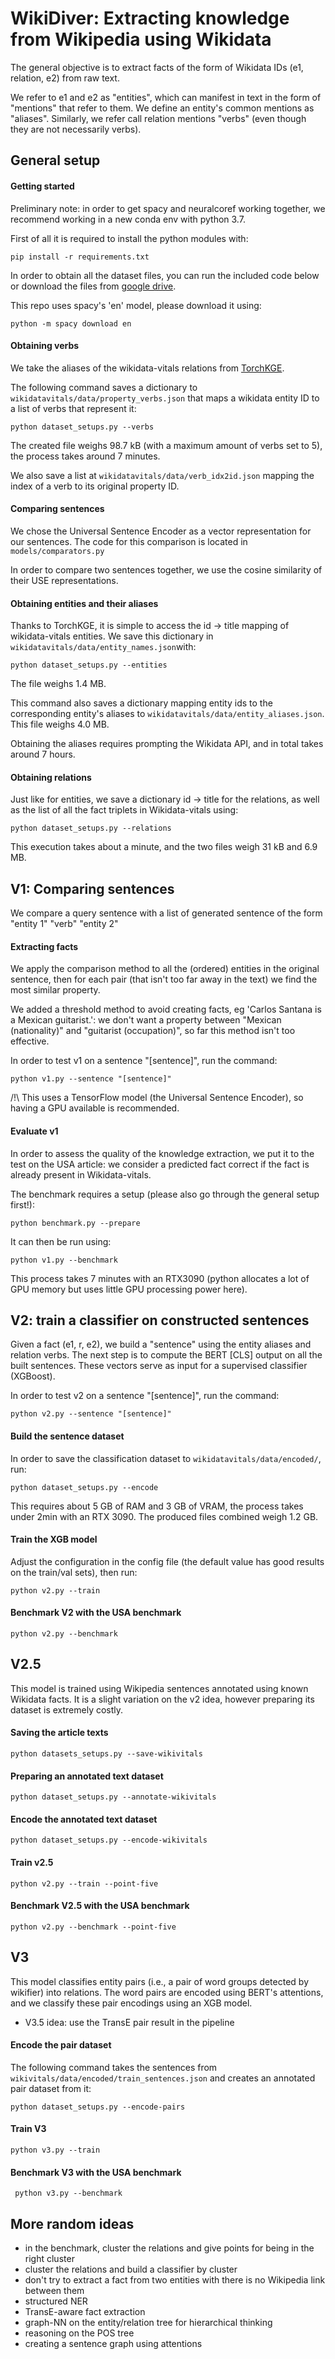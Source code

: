 # WikiDiver: Extracting knowledge from Wikipedia using Wikidata

The general objective is to extract facts of the form of Wikidata IDs (e1, relation, e2) from raw text.

We refer to e1 and e2 as "entities", which can manifest in text in the form of "mentions" that refer to them.
We define an entity's common mentions as "aliases". Similarly, we refer call relation mentions "verbs" (even though
they are not necessarily verbs).

## General setup

#### Getting started

Preliminary note: in order to get spacy and neuralcoref working together, we recommend working in a new conda env with
python 3.7.

First of all it is required to install the python modules with:

    pip install -r requirements.txt

In order to obtain all the dataset files, you can run the included code below or download the files from 
[google drive](https://drive.google.com/drive/folders/1bHteMXBDD0UJ1r-t4aXfWx7Rkj0ag4JY?usp=sharing).

This repo uses spacy's 'en' model, please download it using:

    python -m spacy download en    

#### Obtaining verbs

We take the aliases of the wikidata-vitals relations from [TorchKGE](https://torchkge.readthedocs.io/en/latest/).

The following command saves a dictionary to ```wikidatavitals/data/property_verbs.json``` that maps a wikidata entity ID to a 
list of verbs that represent it:

    python dataset_setups.py --verbs

The created file weighs 98.7 kB (with a maximum amount of verbs set to 5), the process takes around 7 minutes.

We also save a list at ```wikidatavitals/data/verb_idx2id.json``` mapping the index of a verb to its original property ID.

#### Comparing sentences

We chose the Universal Sentence Encoder as a vector representation for our sentences.
The code for this comparison is located in ```models/comparators.py```

In order to compare two sentences together, we use the cosine similarity of their USE representations.

#### Obtaining entities and their aliases

Thanks to TorchKGE, it is simple to access the id -> title mapping of wikidata-vitals entities.
We save this dictionary in ```wikidatavitals/data/entity_names.json```with:
    
    python dataset_setups.py --entities

The file weighs 1.4 MB.

This command also saves a dictionary mapping entity ids to the corresponding entity's aliases to 
```wikidatavitals/data/entity_aliases.json```. This file weighs 4.0 MB.

Obtaining the aliases requires prompting the Wikidata API, and in total takes around 7 hours.

#### Obtaining relations

Just like for entities, we save a dictionary id -> title for the relations, as well as the list of all the fact triplets
in Wikidata-vitals using:

    python dataset_setups.py --relations

This execution takes about a minute, and the two files weigh 31 kB and 6.9 MB.

## V1: Comparing sentences

We compare a query sentence with a list of generated sentence of the form "entity 1" "verb" "entity 2"

#### Extracting facts

We apply the comparison method to all the (ordered) entities in the original sentence, then for each pair 
(that isn't too far away in the text) we find the most similar property.

We added a threshold method to avoid creating facts, eg 'Carlos Santana is a Mexican guitarist.': 
we don't want a property between "Mexican (nationality)" and "guitarist (occupation)", so far this method isn't 
too effective.

In order to test v1 on a sentence "[sentence]", run the command:

    python v1.py --sentence "[sentence]"

/!\ This uses a TensorFlow model (the Universal Sentence Encoder), so having a GPU available is recommended.

#### Evaluate v1

In order to assess the quality of the knowledge extraction, we put it to the test on the USA article: we consider a
predicted fact correct if the fact is already present in Wikidata-vitals.

The benchmark requires a setup (please also go through the general setup first!):

    python benchmark.py --prepare

It can then be run using:

    python v1.py --benchmark

This process takes 7 minutes with an RTX3090 (python allocates a lot of GPU memory but uses little GPU processing 
power here).

## V2: train a classifier on constructed sentences

Given a fact (e1, r, e2), we build a "sentence" using the entity aliases and relation verbs.
The next step is to compute the BERT [CLS] output on all the built sentences.
These vectors serve as input for a supervised classifier (XGBoost).

In order to test v2 on a sentence "[sentence]", run the command:

    python v2.py --sentence "[sentence]"

#### Build the sentence dataset

In order to save the classification dataset to ```wikidatavitals/data/encoded/```, run:

    python dataset_setups.py --encode

This requires about 5 GB of RAM and 3 GB of VRAM, the process takes under 2min with an RTX 3090. 
The produced files combined weigh 1.2 GB.

#### Train the XGB model

Adjust the configuration in the config file (the default value has good results on the train/val sets), then run:

    python v2.py --train

#### Benchmark V2 with the USA benchmark

    python v2.py --benchmark

## V2.5

This model is trained using Wikipedia sentences annotated using known Wikidata facts.
It is a slight variation on the v2 idea, however preparing its dataset is extremely costly.

#### Saving the article texts

    python datasets_setups.py --save-wikivitals

#### Preparing an annotated text dataset

    python dataset_setups.py --annotate-wikivitals

#### Encode the annotated text dataset

    python dataset_setups.py --encode-wikivitals

#### Train v2.5

    python v2.py --train --point-five

#### Benchmark V2.5 with the USA benchmark

    python v2.py --benchmark --point-five

## V3

This model classifies entity pairs (i.e., a pair of word groups detected by wikifier) into relations. The word pairs
are encoded using BERT's attentions, and we classify these pair encodings using an XGB model.
- V3.5 idea: use the TransE pair result in the pipeline

#### Encode the pair dataset

The following command takes the sentences from ```wikivitals/data/encoded/train_sentences.json``` and creates an
annotated pair dataset from it:

    python dataset_setups.py --encode-pairs

#### Train V3

    python v3.py --train

#### Benchmark V3 with the USA benchmark

     python v3.py --benchmark

## More random ideas

- in the benchmark, cluster the relations and give points for being in the right cluster
- cluster the relations and build a classifier by cluster
- don't try to extract a fact from two entities with there is no Wikipedia link between them
- structured NER
- TransE-aware fact extraction
- graph-NN on the entity/relation tree for hierarchical thinking
- reasoning on the POS tree
- creating a sentence graph using attentions
